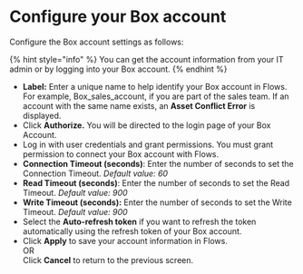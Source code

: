 # Configure your Box account

Configure the Box account settings as follows:

{% hint style="info" %}
You can get the account information from your IT admin or by logging into your Box account.
{% endhint %}

* **Label:** Enter a unique name to help identify your Box account in Flows. For example, Box\_sales\_account, if you are part of the sales team. If an account with the same name exists, an **Asset Conflict Error** is displayed.
* Click **Authorize.** You will be directed to the login page of your Box Account.
* Log in with user credentials and grant permissions. You must grant permission to connect your Box account with Flows.
* **Connection Timeout (seconds)**: Enter the number of seconds to set the Connection Timeout. _Default value: 60_
* **Read Timeout (seconds)**: Enter the number of seconds to set the Read Timeout. _Default value: 900_
* **Write Timeout (seconds):** Enter the number of seconds to set the Write Timeout. _Default value: 900_
* Select the **Auto-refresh token** if you want to refresh the token automatically using the refresh token of your Box account.
* Click **Apply** to save your account information in Flows.\
  OR\
  Click **Cancel** to return to the previous screen.
